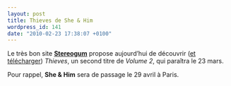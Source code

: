 ```yaml
---
layout: post
title: Thieves de She & Him
wordpress_id: 141
date: "2010-02-23 17:38:07 +0100"
---
```


Le très bon site [**Stereogum**][1] propose aujourd’hui de découvrir ([et
télécharger][2]) _Thieves_, un second titre de _Volume 2_, qui paraîtra le 23
mars.

Pour rappel, **She & Him** sera de passage le 29 avril à Paris.

[1]: https://stereogum.com/
[2]: https://www.stereogum.com/274692/she-him-thieves-stereogum-premiere/news/
